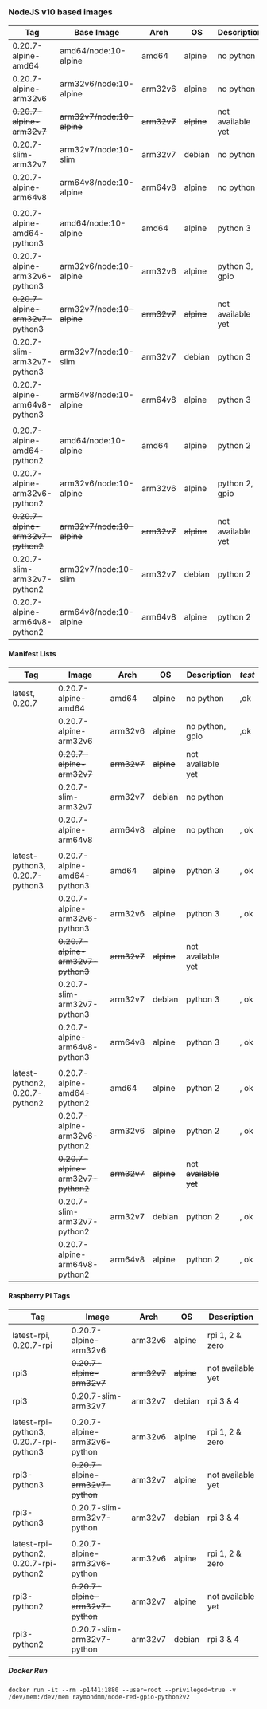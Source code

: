 ### NodeJS v10 based images

| **Tag**                             | **Base Image**               | **Arch** | **OS** | **Description**   | *test* |
|-------------------------------------|------------------------------|----------|--------|-------------------|--------|
| 0.20.7-alpine-amd64                 | amd64/node:10-alpine         | amd64    | alpine | no python         |   , ok |
| 0.20.7-alpine-arm32v6               | arm32v6/node:10-alpine       | arm32v6  | alpine | no python         |   , ok |
| ~~0.20.7-alpine-arm32v7~~           | ~~arm32v7/node:10-alpine~~       | ~~arm32v7~~  | ~~alpine~~ | not available yet | |
| 0.20.7-slim-arm32v7                 | arm32v7/node:10-slim         | arm32v7  | debian | no python         ||
| 0.20.7-alpine-arm64v8               | arm64v8/node:10-alpine       | arm64v8  | alpine | no python         |   , ok |
||  
| 0.20.7-alpine-amd64-python3         | amd64/node:10-alpine         | amd64    | alpine | python 3          |   , ok |
| 0.20.7-alpine-arm32v6-python3       | arm32v6/node:10-alpine       | arm32v6  | alpine | python 3, gpio    |   , ok |
| ~~0.20.7-alpine-arm32v7-python3~~   | ~~arm32v7/node:10-alpine~~       | ~~arm32v7~~  | ~~alpine~~ | not available yet | |
| 0.20.7-slim-arm32v7-python3         | arm32v7/node:10-slim         | arm32v7  | debian | python 3          ||
| 0.20.7-alpine-arm64v8-python3       | arm64v8/node:10-alpine       | arm64v8  | alpine | python 3          |   , ok |
||  
| 0.20.7-alpine-amd64-python2         | amd64/node:10-alpine         | amd64    | alpine | python 2          |   , ok |
| 0.20.7-alpine-arm32v6-python2       | arm32v6/node:10-alpine       | arm32v6  | alpine | python 2, gpio    |   , ok |
| ~~0.20.7-alpine-arm32v7-python2~~   | ~~arm32v7/node:10-alpine~~       | ~~arm32v7~~  | ~~alpine~~ | not available yet | |
| 0.20.7-slim-arm32v7-python2         | arm32v7/node:10-slim         | arm32v7  | debian | python 2          |   , ok |
| 0.20.7-alpine-arm64v8-python2       | arm64v8/node:10-alpine       | arm64v8  | alpine | python 2          |   , ok |
     
#### Manifest Lists     
| **Tag**                        | **Image**                         | **Arch** | **OS** | **Description**   | *test* |
|--------------------------------|-----------------------------------|----------|--------|-------------------|--------|
| latest, 0.20.7                 | 0.20.7-alpine-amd64               | amd64    | alpine | no python         |   ,ok  |
|                                | 0.20.7-alpine-arm32v6             | arm32v6  | alpine | no python, gpio   |   ,ok  |
|                                | ~~0.20.7-alpine-arm32v7~~         | ~~arm32v7~~  | ~~alpine~~ | not available yet | |
|                                | 0.20.7-slim-arm32v7               | arm32v7  | debian | no python         | |
|                                | 0.20.7-alpine-arm64v8             | arm64v8  | alpine | no python         |   , ok |
||
| latest-python3, 0.20.7-python3 | 0.20.7-alpine-amd64-python3       | amd64    | alpine | python 3          |   , ok |
|                                | 0.20.7-alpine-arm32v6-python3     | arm32v6  | alpine | python 3          |   , ok |
|                                | ~~0.20.7-alpine-arm32v7-python3~~ | ~~arm32v7~~  | ~~alpine~~ | not available yet ||
|                                | 0.20.7-slim-arm32v7-python3       | arm32v7  | debian | python 3          |   , ok |
|                                | 0.20.7-alpine-arm64v8-python3     | arm64v8  | alpine | python 3          |   , ok |
||
| latest-python2, 0.20.7-python2 | 0.20.7-alpine-amd64-python2       | amd64    | alpine | python 2          |   , ok |
|                                | 0.20.7-alpine-arm32v6-python2     | arm32v6  | alpine | python 2          |   , ok |
|                                | ~~0.20.7-alpine-arm32v7-python2~~ | ~~arm32v7~~  | ~~alpine~~ | ~~not available yet~~ | |
|                                | 0.20.7-slim-arm32v7-python2       | arm32v7  | debian | python 2          |   , ok |
|                                | 0.20.7-alpine-arm64v8-python2     | arm64v8  | alpine | python 2          |   , ok |

#### Raspberry PI Tags
| **Tag**                      | **Image**                    | **Arch** | **OS** | **Description**   |
|------------------------------|------------------------------|----------|--------|-------------------|
| latest-rpi, 0.20.7-rpi       | 0.20.7-alpine-arm32v6        | arm32v6  | alpine | rpi 1, 2 & zero   |
| rpi3                         | ~~0.20.7-alpine-arm32v7~~        | ~~arm32v7~~  | ~~alpine~~ | not available yet |
| rpi3                         | 0.20.7-slim-arm32v7          | arm32v7  | debian | rpi 3 & 4         |
||
| latest-rpi-python3, 0.20.7-rpi-python3 | 0.20.7-alpine-arm32v6-python | arm32v6  | alpine | rpi 1, 2 & zero   |
| rpi3-python3                  | ~~0.20.7-alpine-arm32v7-python~~ | arm32v7  | alpine | not available yet |
| rpi3-python3                  | 0.20.7-slim-arm32v7-python   | arm32v7  | debian | rpi 3 & 4         |
||
| latest-rpi-python2, 0.20.7-rpi-python2 | 0.20.7-alpine-arm32v6-python | arm32v6  | alpine | rpi 1, 2 & zero   |
| rpi3-python2                  | ~~0.20.7-alpine-arm32v7-python~~ | arm32v7  | alpine | not available yet |
| rpi3-python2                  | 0.20.7-slim-arm32v7-python   | arm32v7  | debian | rpi 3 & 4         |


##### Docker Run
`docker run -it --rm -p1441:1880 --user=root --privileged=true -v /dev/mem:/dev/mem raymondmm/node-red-gpio-python2v2`
